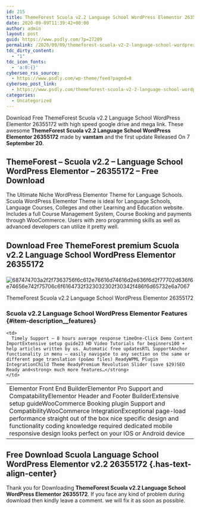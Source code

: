 ```yaml
---
id: 215
title: ThemeForest Scuola v2.2 Language School WordPress Elementor 26355172
date: 2020-09-09T11:39:42+00:00
author: admin
layout: post
guid: https://www.psdly.com/?p=27209
permalink: /2020/09/09/themeforest-scuola-v2-2-language-school-wordpress-elementor-26355172/
tdc_dirty_content:
  - "1"
tdc_icon_fonts:
  - 'a:0:{}'
cyberseo_rss_source:
  - https://www.psdly.com/wp-theme/feed?paged=8
cyberseo_post_link:
  - https://www.psdly.com/themeforest-scuola-v2-2-language-school-wordpress-elementor-26355172
categories:
  - Uncategorized
---
```

Download Free ThemeForest Scuola v2.2 Language School WordPress Elementor 26355172 with high speed google drive and mega link. These awesome&nbsp;**ThemeForest Scuola v2.2 Language School WordPress Elementor 26355172**&nbsp;made by&nbsp;**vamtam**&nbsp;and the first update Released On 7 **September 20**.

## **ThemeForest – Scuola v2.2 – Language School WordPress Elementor – 26355172 – Free Download** 

The Ultimate Niche WordPress Elementor Theme for Language Schools. Scuola WordPress Elementor Theme is ideal for Language Schools, Language Courses, Colleges and other Learning and Education website. Includes a full Course Management System, Course Booking and payments through WooCommerce. Users with zero programming skills as well as advanced developers can utilize it pretty well.

## **Download Free ThemeForest premium Scuola v2.2 Language School WordPress Elementor 26355172**<figure class="wp-block-image size-large">

![687474703a2f2f7363756f6c612e76616d74616d2e636f6d2f77702d636f6e74656e742f75706c6f6164732f323032302f30342f486f6d65732e6a7067](https://camo.envatousercontent.com/bd260fd6dc8bad8afde5858c3487b3134280bf5d/687474703a2f2f7363756f6c612e76616d74616d2e636f6d2f77702d636f6e74656e742f75706c6f6164732f323032302f30342f486f6d65732e6a7067 "ThemeForest Scuola v2.2 Language School WordPress Elementor 26355172 2") <figcaption>ThemeForest Scuola v2.2 Language School WordPress Elementor 26355172</figcaption></figure> 

### **Scuola v2.2 Language School WordPress Elementor Features** {#item-description__features}<figure class="wp-block-table"> 

<table>
  <tr readability="10">
    <td>
      Elementor Front End BuilderElementor Pro Support and CompatabilityElementor Header and Footer BuilderExtensive setup guideWooCommerce Booking plugin Support and CompatibilityWooCommerce IntegrationExceptional page-load performance straight out of the box nice specific design and functionality coding knowledge required dedicated mobile responsive design looks perfect on your IOS or Android device
    </td>
    
    <td>
      Timely Support – 8 hours average response timeOne-Click Demo Content ImportExtensive setup guide23 HD Video Tutorials for beginners100 + help articles written by us. Automatic free updatesRTL SupportAnchor functionality in menu – easily navigate to any section on the same or different page translation (po&mo files) ReadyWPML Plugin IntegrationChild Theme ReadyPremium Revolution Slider (save $29)SEO Ready and<strong> much more features…</strong>
    </td>
  </tr>
</table></figure> 

## **Free Download Scuola Language School WordPress Elementor v2.2 26355172** {.has-text-align-center}

Thank you for Downloading&nbsp;**ThemeForest Scuola v2.2 Language School WordPress Elementor 26355172**. If you face any kind of problem during download then kindly leave a comment. we will fix it as soon as possible.